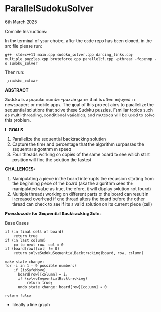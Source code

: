 # ParallelSudokuSolver
6th March 2025

Compile Instructions:

In the terminal of your choice, after the code repo has been cloned, in the src file please run:
	
	g++ -std=c++11 main.cpp sudoku_solver.cpp dancing_links.cpp multiple_puzzles.cpp bruteforce.cpp parallelbf.cpp -pthread -fopenmp -o sudoku_solver
 Then run:
 
 	./sudoku_solver


**ABSTRACT**

Sudoku is a popular number-puzzle game that is often enjoyed in newspapers or mobile apps. The goal of this project aims to parallelize the sequential solutions that solve these Sudoku puzzles. Familiar topics such as multi-threading, conditional variables, and mutexes will be used to solve this problem.

**I. GOALS**
1. Parallelize the sequential backtracking solution
2. Capture the time and percentage that the algorithm surpasses the sequential algorithm in speed
3. Four threads working on copies of the same board to see which start position will find the solution the fastest

**CHALLENGES:**
1. Manipulating a piece in the board interrupts the recursion starting from the beginning piece of the board (aka the algorithm sees the manipulated value as true, therefore, it will display solution not found)
2. Multiple threads working on different parts of the board can result in increased overhead if one thread alters the board before the other thread can check to see if its a valid solution on its current piece (cell)

**Pseudocode for Sequential Backtracking Soln:**

Base Cases:

	if (in final cell of board)
 		return true
	if (in last column)
		go to next row, col = 0
	if (board[row][col] != 0)
		return solveSudokuSequentialBacktracking(board, row, column)
	
	make state change:
	for (i in 1 - 9 possible numbers)
	    if (isSafeMove)
	      board[row][column] = i;
	      if (solveSequentialBacktracking)
	          return true;
	      undo state change: board[row][column] = 0
	
	return false

- Ideally a line graph



